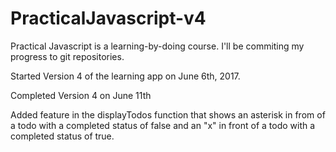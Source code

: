 # PracticalJavascript-v4

Practical Javascript is a learning-by-doing course. I'll be commiting my
progress to git repositories.

Started Version 4 of the learning app on June 6th, 2017.

Completed Version 4 on June 11th

Added feature in the displayTodos function that shows an asterisk in from
of a todo with a completed status of false and an "x" in front of a todo with
a completed status of true.
